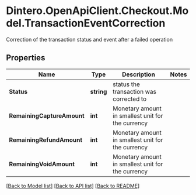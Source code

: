 # Dintero.OpenApiClient.Checkout.Model.TransactionEventCorrection
Correction of the transaction status and event after a failed operation 

## Properties

Name | Type | Description | Notes
------------ | ------------- | ------------- | -------------
**Status** | **string** | status the transaction was corrected to  | 
**RemainingCaptureAmount** | **int** | Monetary amount in smallest unit for the currency  | 
**RemainingRefundAmount** | **int** | Monetary amount in smallest unit for the currency  | 
**RemainingVoidAmount** | **int** | Monetary amount in smallest unit for the currency  | 

[[Back to Model list]](../README.md#documentation-for-models) [[Back to API list]](../README.md#documentation-for-api-endpoints) [[Back to README]](../README.md)

